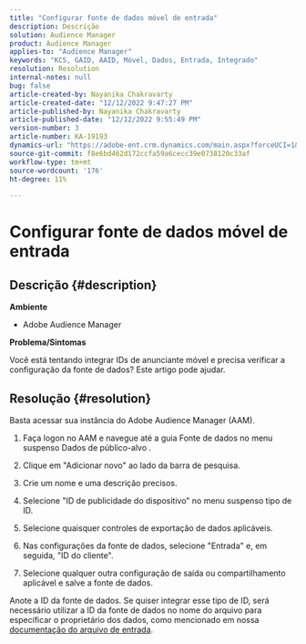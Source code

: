 ```yaml
---
title: "Configurar fonte de dados móvel de entrada"
description: Descrição
solution: Audience Manager
product: Audience Manager
applies-to: "Audience Manager"
keywords: "KCS, GAID, AAID, Móvel, Dados, Entrada, Integrado"
resolution: Resolution
internal-notes: null
bug: false
article-created-by: Nayanika Chakravarty
article-created-date: "12/12/2022 9:47:27 PM"
article-published-by: Nayanika Chakravarty
article-published-date: "12/12/2022 9:55:49 PM"
version-number: 3
article-number: KA-19193
dynamics-url: "https://adobe-ent.crm.dynamics.com/main.aspx?forceUCI=1&pagetype=entityrecord&etn=knowledgearticle&id=fdc3858b-667a-ed11-81ac-6045bd006b25"
source-git-commit: f8e6bd462d172ccfa59a6cecc39e0738120c33af
workflow-type: tm+mt
source-wordcount: '176'
ht-degree: 11%

---
```


# Configurar fonte de dados móvel de entrada

## Descrição {#description}


<b>Ambiente</b>

- Adobe Audience Manager

<b>Problema/Sintomas</b>

Você está tentando integrar IDs de anunciante móvel e precisa verificar a configuração da fonte de dados? Este artigo pode ajudar.


## Resolução {#resolution}


Basta acessar sua instância do Adobe Audience Manager (AAM).

1) Faça logon no AAM e navegue até a guia Fonte de dados no menu suspenso Dados de público-alvo .

2) Clique em &quot;Adicionar novo&quot; ao lado da barra de pesquisa.

3) Crie um nome e uma descrição precisos.

4) Selecione &quot;ID de publicidade do dispositivo&quot; no menu suspenso tipo de ID.

5) Selecione quaisquer controles de exportação de dados aplicáveis.

6) Nas configurações da fonte de dados, selecione &quot;Entrada&quot; e, em seguida, &quot;ID do cliente&quot;.

7) Selecione qualquer outra configuração de saída ou compartilhamento aplicável e salve a fonte de dados.

Anote a ID da fonte de dados. Se quiser integrar esse tipo de ID, será necessário utilizar a ID da fonte de dados no nome do arquivo para especificar o proprietário dos dados, como mencionado em nossa [documentação do arquivo de entrada](https://experienceleague.adobe.com/docs/audience-manager/user-guide/implementation-integration-guides/sending-audience-data/batch-data-transfer-process/inbound-s3-filenames.html?lang=pt-BR).
